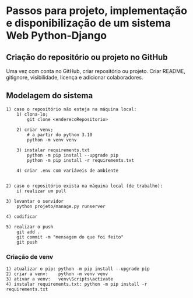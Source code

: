 # Passos para projeto, implementação e disponibilização de um sistema Web Python-Django

## Criação do repositório ou projeto no GitHub
Uma vez com conta no GitHub, criar repositório ou projeto. Criar README, gitignore, visibilidade, licença e adicionar colaboradores.

## Modelagem do sistema

    1) caso o repositório não esteja na máquina local: 
        1) clona-lo; 
            git clone <enderecoRepositorio>

        2) criar venv; 
            # a partir do python 3.10
            python -m venv venv

        3) instalar requirements.txt
            python -m pip install --upgrade pip
            python -m pip install -r requirements.txt

        4) criar .env com variáveis de ambiente


    2) caso o repositório exista na máquina local (de trabalho): 
        i) realizar um pull

    3) levantar o servidor
        python projeto/manage.py runserver

    4) codificar

    5) realizar o push
        git add .
        git commit -m "mensagem do que foi feito"
        git push

### Criação de venv
    1) atualizar o pip: python -m pip install --upgrade pip
    2) criar a venv:    python -m venv venv
    3) ativar a venv:   venv\Scripts\activate
    4) instalar requirements.txt: python -m pip install -r requirements.txt